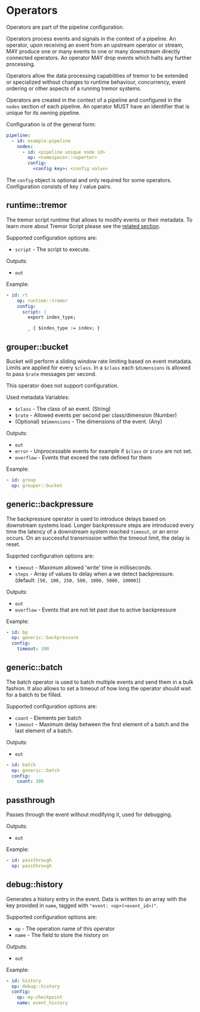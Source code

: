 # Operators

Operators are part of the pipeline configuration. 

Operators process events and signals in the context of a pipeline. An operator, upon receiving
an event from an upstream operator or stream, MAY produce one or many events to one or many
downstream directly connected operators. An operator MAY drop events which halts any further
processing.

Operators allow the data processing capabilities of tremor to be extended or specialized without
changes to runtime behaviour, concurrency, event ordering or other aspects of a running tremor
systems.

Operators are created in the context of a pipeline and configured in the `nodes` section of
each pipeline. An operator MUST have an identifier that is unique for its owning pipeline.

Configuration is of the general form:

```yaml
pipeline:
  - id: example-pipeline
    nodes:
      - id: <pipeline unique node id>
        op: <namespace>::<opertor>
        config: 
          <config key>: <config value>
```

The `config` object is optional and only required for some operators.
Configuration consists of key / value pairs.

## runtime::tremor

The tremor script runtime that allows to modify events or their metadata. To learn more about Tremor Script please see the [related section](../tremor-script).

Supported configuration options are:

* `script` - The script to execute.

Outputs:

* `out`

Example:

```yaml
- id: rt
    op: runtime::tremor
    config:
      script: |
        export index_type;

        _ { $index_type := index; }
```

## grouper::bucket

Bucket will perform a sliding window rate limiting based on event metadata. Limits are applied for every `$class`. In a `$class` each `$dimensions`  is allowed to pass `$rate` messages per second.

This operator does not support configuration.

Used metadata Variables:

* `$class` - The class of an event. (String)
* `$rate` - Allowed events per second per class/dimension (Number)
* (Optional) `$dimensions` - The dimensions of the event. (Any)

Outputs:

* `out`
* `error` - Unprocessable events for example if `$class` or `$rate` are not set.
* `overflow` - Events that exceed the rate defined for them

Example:

```yaml
- id: group
  op: grouper::bucket
```

## generic::backpressure

The backpressure operator is used to introduce delays based on downstream systems load. Longer backpressure steps are introduced every time the latency of a downstream system reached `timeout`, or an error occurs. On an successful transmission within the timeout limit, the delay is reset.

Supprted configuration options are:

* `timeout` - Maximum allowed 'write' time in milliseconds.
* `steps` - Array of values to delay when a we detect backpressure. (default: `[50, 100, 250, 500, 1000, 5000, 10000]`)

Outputs:

* `out`
* `overflow` - Events that are not let past due to active backpressure

Example:

```yaml
- id: bp
  op: generic::backpressure
  config:
    timeout: 100
```

## generic::batch

The batch operator is used to batch multiple events and send them in a bulk fashion. It also allows to set a timeout of how long the operator should wait for a batch to be filled.

Supported configuration options are:

* `count` - Elements per batch
* `timeout` - Maximum delay between the first element of a batch and the last element of a batch.

Outputs:

* `out`

```yaml
- id: batch
  op: generic::batch
  config:
    count: 300
```

## passthrough

Passes through the event without modifying it, used for debugging.

Outputs:

* `out`

Example:

```yaml
- id: passthrough
  op: passthrough
```

## debug::history

Generates a history entry in the event. Data is written to an array with the key provided in `name`, tagged with `"event: <op>(<event_id>)"`.

Supported configuration options are:

* `op` - The operation name of this operator
* `name` - The field to store the history on

Outputs:

* `out`

Example:

```yaml
- id: history
  op: debug::history
  config:
    op: my-checkpoint
    name: event_history
```
